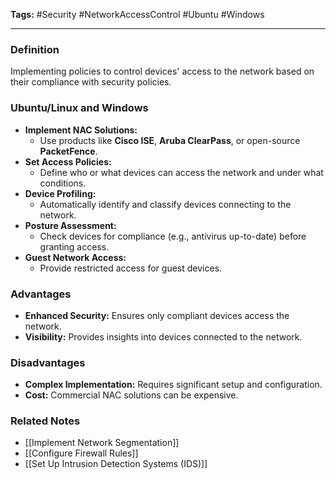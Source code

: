 **Tags:** #Security #NetworkAccessControl #Ubuntu #Windows

---

### **Definition**

Implementing policies to control devices' access to the network based on their compliance with security policies.

### **Ubuntu/Linux and Windows**

- **Implement NAC Solutions:**
    - Use products like **Cisco ISE**, **Aruba ClearPass**, or open-source **PacketFence**.
- **Set Access Policies:**
    - Define who or what devices can access the network and under what conditions.
- **Device Profiling:**
    - Automatically identify and classify devices connecting to the network.
- **Posture Assessment:**
    - Check devices for compliance (e.g., antivirus up-to-date) before granting access.
- **Guest Network Access:**
    - Provide restricted access for guest devices.

### **Advantages**

- **Enhanced Security:** Ensures only compliant devices access the network.
- **Visibility:** Provides insights into devices connected to the network.

### **Disadvantages**

- **Complex Implementation:** Requires significant setup and configuration.
- **Cost:** Commercial NAC solutions can be expensive.

### **Related Notes**

- [[Implement Network Segmentation]]
- [[Configure Firewall Rules]]
- [[Set Up Intrusion Detection Systems (IDS)]]
